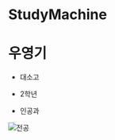 # StudyMachine
# 우영기
- 대소고
 + 2학년
  * 인공과

![전공](https://velog.velcdn.com/images/jojo_devstory/post/dae32386-bffc-40c3-b866-5c1e64516902/Android%2010_0.jpg)
